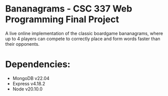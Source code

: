 # Bananagrams - CSC 337 Web Programming Final Project
A live online implementation of the classic boardgame bananagrams, where up to 4 players can compete to correctly place and form words faster than their opponents.

# Dependencies:
- MongoDB v22.04
- Express v4.18.2
- Node v20.10.0

